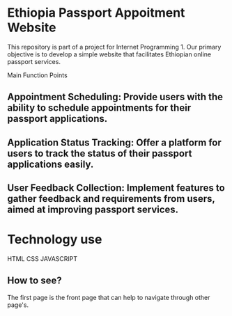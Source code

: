 # Ethiopia Passport Appoitment Website
This repository is part of a project for Internet Programming 1. Our primary objective is to develop a simple website that facilitates Ethiopian online passport services.

Main Function Points
## Appointment Scheduling: Provide users with the ability to schedule appointments for their passport applications.
## Application Status Tracking: Offer a platform for users to track the status of their passport applications easily.
## User Feedback Collection: Implement features to gather feedback and requirements from users, aimed at improving passport services.
# Technology use
  HTML
  CSS
  JAVASCRIPT
## How to see?
The first page is the front page that can help to navigate through other page's.
